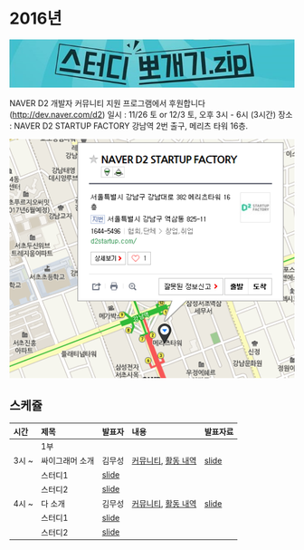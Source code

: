 # 2016년

![](img/title.jpg)

 NAVER D2 개발자 커뮤니티 지원 프로그램에서 후원합니다(http://dev.naver.com/d2)
 일시 : 11/26 토 or 12/3 토, 오후 3시 - 6시 (3시간)
 장소 : NAVER D2 STARTUP FACTORY
       강남역 2번 출구, 메리츠 타워 16층.


![](img/d2.png)

## 스케쥴

|    시간        |      제목                                | 발표자  |  내용   |   발표자료                                         |
|:---	        |:---	                                  |:---	    |:---	 |:---	                                               |
|               | 1부                                    |         |         |                                                    |
|3시 ~           | 싸이그래머 소개                        | 김무성  |  [커뮤니티](https://www.facebook.com/groups/psygrammer/), [활동 내역](http://psygrammer.github.io/)       |   [slide](https://docs.google.com/presentation/d/1QC7iJqrE_rR7NOmmDLDxir0pTNP87x91BBmNIJW_0w4/edit#slide=id.p)  |
|                | 스터디1  | [slide](https://drive.google.com/file/d/0Bw594TdiBdAUZnpmVXZ2SlE2Sk0/view)  |                                                        |                                                                                                                 |
|                | 스터디2  | [slide](https://drive.google.com/file/d/0Bw594TdiBdAUZnpmVXZ2SlE2Sk0/view)  |                                                      |                                                                                                                 |
|4시 ~           | 다 소개                        | 김무성  |  [커뮤니티](https://www.facebook.com/groups/psygrammer/), [활동 내역](http://psygrammer.github.io/)       |   [slide](https://docs.google.com/presentation/d/1QC7iJqrE_rR7NOmmDLDxir0pTNP87x91BBmNIJW_0w4/edit#slide=id.p)  |
|                | 스터디1  | [slide](https://drive.google.com/file/d/0Bw594TdiBdAUZnpmVXZ2SlE2Sk0/view)  |                                                      |                                                                                                                 |
|                | 스터디2  | [slide](https://drive.google.com/file/d/0Bw594TdiBdAUZnpmVXZ2SlE2Sk0/view)  |                                                      |                                                                                                                 |
